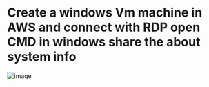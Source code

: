 # Create a windows Vm machine in AWS and connect with RDP open CMD in windows share the about system info

![image](https://github.com/ArpanaM/Guvi_tasks/assets/68733492/0f4bcd40-9579-446c-8f3c-9cde819d3a5f)





